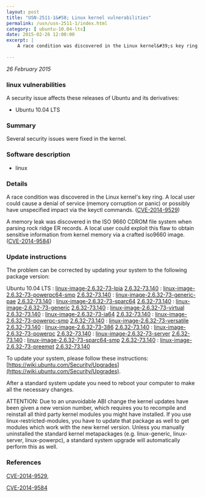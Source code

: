 ```yaml
---
layout: post
title: "USN-2511-1&#58; Linux kernel vulnerabilities"
permalink: /usn/usn-2511-1/index.html
category: [ ubuntu-10.04-lts]
date: 2015-02-26 12:00:00
excerpt: |
    A race condition was discovered in the Linux kernel&#39;s key ring. A local user could cause a denial of service (memory corruption or panic) or possibly have unspecified impact via the keyctl commands. ([CVE-2014-9529](http://people.ubuntu.com/~ubuntu-security/cve/CVE-2014-9529))
    
--- 
```

 
 

*26 February 2015*

### linux vulnerabilities

A security issue affects these releases of Ubuntu and its derivatives:

* Ubuntu 10.04 LTS

### Summary

Several security issues were fixed in the kernel. 

### Software description

* linux 

### Details

A race condition was discovered in the Linux kernel&#39;s key ring. A local user could cause a denial of service (memory corruption or panic) or possibly have unspecified impact via the keyctl commands. ([CVE-2014-9529](http://people.ubuntu.com/~ubuntu-security/cve/CVE-2014-9529))

A memory leak was discovered in the ISO 9660 CDROM file system when parsing rock ridge ER records. A local user could exploit this flaw to obtain sensitive information from kernel memory via a crafted iso9660 image. ([CVE-2014-9584](http://people.ubuntu.com/~ubuntu-security/cve/CVE-2014-9584)) 

### Update instructions

The problem can be corrected by updating your system to the following package version:

Ubuntu 10.04 LTS
 : [linux-image-2.6.32-73-lpia](https://launchpad.net/ubuntu/+source/linux) <span> [2.6.32-73.140](https://launchpad.net/ubuntu/+source/linux/2.6.32-73.140) </span> 
 : [linux-image-2.6.32-73-powerpc64-smp](https://launchpad.net/ubuntu/+source/linux) <span> [2.6.32-73.140](https://launchpad.net/ubuntu/+source/linux/2.6.32-73.140) </span> 
 : [linux-image-2.6.32-73-generic-pae](https://launchpad.net/ubuntu/+source/linux) <span> [2.6.32-73.140](https://launchpad.net/ubuntu/+source/linux/2.6.32-73.140) </span> 
 : [linux-image-2.6.32-73-sparc64](https://launchpad.net/ubuntu/+source/linux) <span> [2.6.32-73.140](https://launchpad.net/ubuntu/+source/linux/2.6.32-73.140) </span> 
 : [linux-image-2.6.32-73-generic](https://launchpad.net/ubuntu/+source/linux) <span> [2.6.32-73.140](https://launchpad.net/ubuntu/+source/linux/2.6.32-73.140) </span> 
 : [linux-image-2.6.32-73-virtual](https://launchpad.net/ubuntu/+source/linux) <span> [2.6.32-73.140](https://launchpad.net/ubuntu/+source/linux/2.6.32-73.140) </span> 
 : [linux-image-2.6.32-73-ia64](https://launchpad.net/ubuntu/+source/linux) <span> [2.6.32-73.140](https://launchpad.net/ubuntu/+source/linux/2.6.32-73.140) </span> 
 : [linux-image-2.6.32-73-powerpc-smp](https://launchpad.net/ubuntu/+source/linux) <span> [2.6.32-73.140](https://launchpad.net/ubuntu/+source/linux/2.6.32-73.140) </span> 
 : [linux-image-2.6.32-73-versatile](https://launchpad.net/ubuntu/+source/linux) <span> [2.6.32-73.140](https://launchpad.net/ubuntu/+source/linux/2.6.32-73.140) </span> 
 : [linux-image-2.6.32-73-386](https://launchpad.net/ubuntu/+source/linux) <span> [2.6.32-73.140](https://launchpad.net/ubuntu/+source/linux/2.6.32-73.140) </span> 
 : [linux-image-2.6.32-73-powerpc](https://launchpad.net/ubuntu/+source/linux) <span> [2.6.32-73.140](https://launchpad.net/ubuntu/+source/linux/2.6.32-73.140) </span> 
 : [linux-image-2.6.32-73-server](https://launchpad.net/ubuntu/+source/linux) <span> [2.6.32-73.140](https://launchpad.net/ubuntu/+source/linux/2.6.32-73.140) </span> 
 : [linux-image-2.6.32-73-sparc64-smp](https://launchpad.net/ubuntu/+source/linux) <span> [2.6.32-73.140](https://launchpad.net/ubuntu/+source/linux/2.6.32-73.140) </span> 
 : [linux-image-2.6.32-73-preempt](https://launchpad.net/ubuntu/+source/linux) <span> [2.6.32-73.140](https://launchpad.net/ubuntu/+source/linux/2.6.32-73.140) </span> 

To update your system, please follow these instructions: [https://wiki.ubuntu.com/Security/Upgrades](https://wiki.ubuntu.com/Security/Upgrades).

After a standard system update you need to reboot your computer to make all the necessary changes.

ATTENTION: Due to an unavoidable ABI change the kernel updates have been given a new version number, which requires you to recompile and reinstall all third party kernel modules you might have installed. If you use linux-restricted-modules, you have to update that package as well to get modules which work with the new kernel version. Unless you manually uninstalled the standard kernel metapackages (e.g. linux-generic, linux-server, linux-powerpc), a standard system upgrade will automatically perform this as well. 

### References

 
 [CVE-2014-9529](http://people.ubuntu.com/~ubuntu-security/cve/CVE-2014-9529), 

 [CVE-2014-9584](http://people.ubuntu.com/~ubuntu-security/cve/CVE-2014-9584)
 

